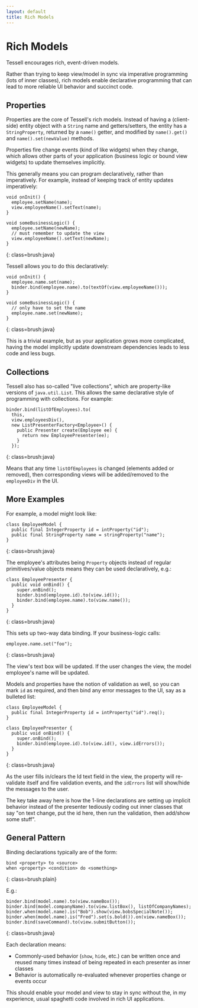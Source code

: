 ```yaml
---
layout: default
title: Rich Models
---
```


Rich Models
===========

Tessell encourages rich, event-driven models.

Rather than trying to keep view/model in sync via imperative programming (lots of inner classes), rich models enable declarative programming that can lead to more reliable UI behavior and succinct code.

Properties
----------

Properties are the core of Tessell's rich models. Instead of having a (client-side) entity object with a `String` name and getters/setters, the entity has a `StringProperty`, returned by a `name()` getter, and modified by `name().get()` and `name().set(newValue)` methods.

Properties fire change events (kind of like widgets) when they change, which allows other parts of your application (business logic or bound view widgets) to update themselves implicitly.

This generally means you can program declaratively, rather than imperatively. For example, instead of keeping track of entity updates imperatively:

    void onInit() {
      employee.setName(name);
      view.employeeName().setText(name);
    }

    void someBusinessLogic() {
      employee.setName(newName);
      // must remember to update the view
      view.employeeName().setText(newName);
    }
{: class=brush:java}

Tessell allows you to do this declaratively:

    void onInit() {
      employee.name.set(name);
      binder.bind(employee.name).to(textOf(view.employeeName()));
    }

    void someBusinessLogic() {
      // only have to set the name
      employee.name.set(newName);
    }
{: class=brush:java}

This is a trivial example, but as your application grows more complicated, having the model implicitly update downstream dependencies leads to less code and less bugs.

Collections
-----------

Tessell also has so-called "live collections", which are property-like versions of `java.util.List`. This allows the same declarative style of programming with collections. For example:

    binder.bind(listOfEmployees).to(
      this,
      view.employeesDiv(),
      new ListPresenterFactory<Employee>() {
        public Presenter create(Employee ee) {
          return new EmployeePresenter(ee);
        }
      });
{: class=brush:java}

Means that any time `listOfEmployees` is changed (elements added or removed), then corresponding views will be added/removed to the `employeeDiv` in the UI.

More Examples
-------------

For example, a model might look like:

    class EmployeeModel {
      public final IntegerProperty id = intProperty("id");
      public final StringProperty name = stringProperty("name");
    }
{: class=brush:java}

The employee's attributes being `Property` objects instead of regular primitives/value objects means they can be used declaratively, e.g.:

    class EmployeePresenter {
      public void onBind() {
        super.onBind();
        binder.bind(employee.id).to(view.id());
        binder.bind(employee.name).to(view.name());
      }
    }
{: class=brush:java}

This sets up two-way data binding. If your business-logic calls:

    employee.name.set("foo");
{: class=brush:java}

The view's text box will be updated. If the user changes the view, the model employee's name will be updated.

Models and properties have the notion of validation as well, so you can mark `id` as required, and then bind any error messages to the UI, say as a bulleted list:

    class EmployeeModel {
      public final IntegerProperty id = intProperty("id").req();
    }

    class EmployeePresenter {
      public void onBind() {
        super.onBind();
        binder.bind(employee.id).to(view.id(), view.idErrors());
      }
    }
{: class=brush:java}

As the user fills in/clears the Id text field in the view, the property will re-validate itself and fire validation events, and the `idErrors` list will show/hide the messages to the user.

The key take away here is how the 1-line declarations are setting up implicit behavior instead of the presenter tediously coding out inner classes that say "on text change, put the id here, then run the validation, then add/show some stuff".

General Pattern
---------------

Binding declarations typically are of the form:

    bind <property> to <source>
    when <property> <condition> do <something>
{: class=brush:plain}

E.g.:

    binder.bind(model.name).to(view.nameBox());
    binder.bind(model.companyName).to(view.listBox(), listOfCompanyNames);
    binder.when(model.name).is("Bob").show(view.bobsSpecialNote());
    binder.when(model.name).is("Fred").set(s.bold()).on(view.nameBox());
    binder.bind(saveCommand).to(view.submitButton());
{: class=brush:java}

Each declaration means:

* Commonly-used behavior (`show`, `hide`, etc.) can be written once and reused many times instead of being repeated in each presenter as inner classes
* Behavior is automatically re-evaluated whenever properties change or events occur

This should enable your model and view to stay in sync without the, in my experience, usual spaghetti code involved in rich UI applications.

